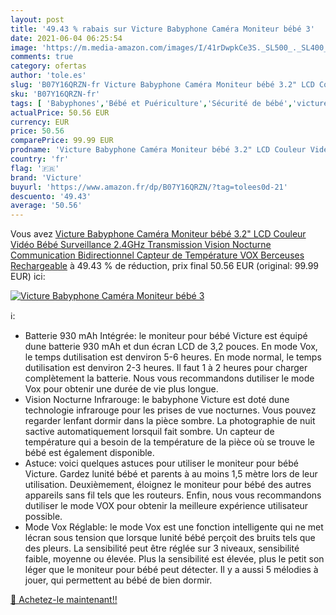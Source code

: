 ```yaml
---
layout: post
title: '49.43 % rabais sur Victure Babyphone Caméra Moniteur bébé 3'
date: 2021-06-04 06:25:54
image: 'https://m.media-amazon.com/images/I/41rDwpkCe3S._SL500_._SL400_.jpg'
comments: true
category: ofertas
author: 'tole.es'
slug: 'B07Y16QRZN-fr Victure Babyphone Caméra Moniteur bébé 3.2" LCD Couleur...'
sku: 'B07Y16QRZN-fr'
tags: [ 'Babyphones','Bébé et Puériculture','Sécurité de bébé','victure', ]
actualPrice: 50.56 EUR
currency: EUR
price: 50.56
comparePrice: 99.99 EUR
prodname: 'Victure Babyphone Caméra Moniteur bébé 3.2" LCD Couleur Vidéo Bébé Surveillance 2.4GHz Transmission  Vision Nocturne  Communication Bidirectionnel  Capteur de Température  VOX  Berceuses  Rechargeable'
country: 'fr'
flag: '🇫🇷'
brand: 'Victure'
buyurl: 'https://www.amazon.fr/dp/B07Y16QRZN/?tag=tolees0d-21'
descuento: '49.43'
average: '50.56'
---
```


Vous avez [Victure Babyphone Caméra Moniteur bébé 3.2" LCD Couleur Vidéo Bébé Surveillance 2.4GHz Transmission  Vision Nocturne  Communication Bidirectionnel  Capteur de Température  VOX  Berceuses  Rechargeable](https://www.amazon.fr/dp/B07Y16QRZN/?tag=tolees0d-21)  à  49.43 % de réduction, prix final  50.56 EUR (original: 99.99 EUR) ici:

[![Victure Babyphone Caméra Moniteur bébé 3](https://m.media-amazon.com/images/I/41rDwpkCe3S._SL500_._SL400_.jpg)](https://www.amazon.fr/dp/B07Y16QRZN/?tag=tolees0d-21)

ℹ️:

- Batterie 930 mAh Intégrée: le moniteur pour bébé Victure est équipé dune batterie 930 mAh et dun écran LCD de 3,2 pouces. En mode Vox, le temps dutilisation est denviron 5-6 heures. En mode normal, le temps dutilisation est denviron 2-3 heures. Il faut 1 à 2 heures pour charger complètement la batterie. Nous vous recommandons dutiliser le mode Vox pour obtenir une durée de vie plus longue.
- Vision Nocturne Infrarouge: le babyphone Victure est doté dune technologie infrarouge pour les prises de vue nocturnes. Vous pouvez regarder lenfant dormir dans la pièce sombre. La photographie de nuit sactive automatiquement lorsquil fait sombre. Un capteur de température qui a besoin de la température de la pièce où se trouve le bébé est également disponible.
- Astuce: voici quelques astuces pour utiliser le moniteur pour bébé Victure. Gardez lunité bébé et parents à au moins 1,5 mètre lors de leur utilisation. Deuxièmement, éloignez le moniteur pour bébé des autres appareils sans fil tels que les routeurs. Enfin, nous vous recommandons dutiliser le mode VOX pour obtenir la meilleure expérience utilisateur possible.
- Mode Vox Réglable: le mode Vox est une fonction intelligente qui ne met lécran sous tension que lorsque lunité bébé perçoit des bruits tels que des pleurs. La sensibilité peut être réglée sur 3 niveaux, sensibilité faible, moyenne ou élevée. Plus la sensibilité est élevée, plus le petit son léger que le moniteur pour bébé peut détecter. Il y a aussi 5 mélodies à jouer, qui permettent au bébé de bien dormir.

[🛒 Achetez-le maintenant!!](https://www.amazon.fr/dp/B07Y16QRZN/?tag=tolees0d-21)
